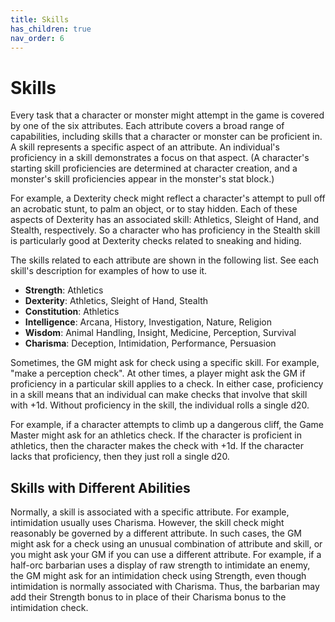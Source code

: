 ```yaml
---
title: Skills
has_children: true
nav_order: 6
---
```


# Skills
Every task that a character or monster might attempt in the game is covered by one of the six attributes. Each attribute covers a broad range of capabilities, including skills that a character or monster can be proficient in. A skill represents a specific aspect of an attribute. An individual's proficiency in a skill demonstrates a focus on that aspect. (A character's starting skill proficiencies are determined at character creation, and a monster's skill proficiencies appear in the monster's stat block.)

For example, a Dexterity check might reflect a character's attempt to pull off an acrobatic stunt, to palm an object, or to stay hidden. Each of these aspects of Dexterity has an associated skill: Athletics, Sleight of Hand, and Stealth, respectively. So a character who has proficiency in the Stealth skill is particularly good at Dexterity checks related to sneaking and hiding.

The skills related to each attribute are shown in the following list. See each skill's description for examples of how to use it.
* **Strength**: Athletics
* **Dexterity**: Athletics, Sleight of Hand, Stealth
* **Constitution**: Athletics
* **Intelligence**: Arcana, History, Investigation, Nature, Religion
* **Wisdom**: Animal Handling, Insight, Medicine, Perception, Survival
* **Charisma**: Deception, Intimidation, Performance, Persuasion

Sometimes, the GM might ask for check using a specific skill. For example, "make a perception check". At other times, a player might ask the GM if proficiency in a particular skill applies to a check. In either case, proficiency in a skill means that an individual can make checks that involve that skill with +1d. Without proficiency in the skill, the individual rolls a single d20.

For example, if a character attempts to climb up a dangerous cliff, the Game Master might ask for an athletics check. If the character is proficient in athletics, then the character makes the check with +1d. If the character lacks that proficiency, then they just roll a single d20.

## Skills with Different Abilities
Normally, a skill is associated with a specific attribute. For example, intimidation usually uses Charisma. However, the skill check might reasonably be governed by a different attribute. In such cases, the GM might ask for a check using an unusual combination of attribute and skill, or you might ask your GM if you can use a different attribute. For example, if a half-orc barbarian uses a display of raw strength to intimidate an enemy, the GM might ask for an intimidation check using Strength, even though intimidation is normally associated with Charisma. Thus, the barbarian may add their Strength bonus to in place of their Charisma bonus to the intimidation check.
